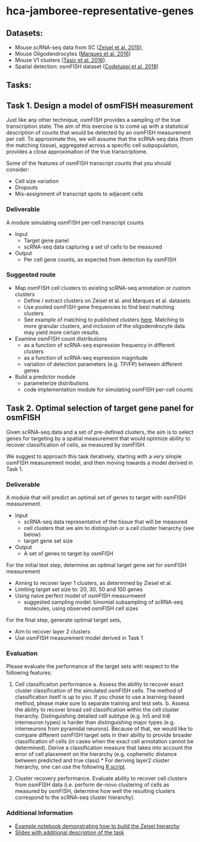 # hca-jamboree-representative-genes

## Datasets: 
- Mouse scRNA-seq data from SC ([Zeisel et al. 2015](http://science.sciencemag.org/content/early/2015/02/18/science.aaa1934)), 
- Mouse Oligodendrocytes ([Marques et al. 2016](http://science.sciencemag.org/content/352/6291/1326)) 
- Mouse V1 clusters ([Tasic et al. 2016](https://www.nature.com/articles/nn.4216)). 
- Spatial detection: osmFISH dataset ([Codeluppi et al. 2018](https://www.biorxiv.org/content/early/2018/03/04/276097))
 
## Tasks:

## Task 1. Design a model of osmFISH measurement 
Just like any other technique, osmFISH provides a sampling of the true transcription state. The aim of this exercise is to come up with a statistical description of counts that would be detected by an osmFISH measurement per cell. To approximate this, we will assume that the scRNA-seq data (from the matching tissue), aggregated across a specific cell subpopulation, provides a close approximation of the true transcriptome. 

Some of the features of osmFISH transcript counts that you should consider:
* Cell size variation
* Dropouts
* Mis-assignment of transcript spots to adjacent cells

### Deliverable 
A module simulating osmFISH per-cell transcript counts
* Input 
   * Target gene panel
   * scRNA-seq data capturing a set of cells to be measured
* Output
   * Per cell gene counts, as expected from detection by osmFISH 

### Suggested route
* Map osmFISH cell clusters to existing  scRNA-seq annotation or custom clusters
   * Define / extract clusters on Zeisel et al. and Marques et al. datasets
   * Use pooled osmFISH gene frequencies to find best matching clusters
   * See example of matching to published clusters [here](http://pklab.med.harvard.edu/peterk/hca/jamboree2/Cluster_Matching_Example.html). Matching to more granular clusters, and inclusion of the oligodendrocyte data may yield more certain results.
* Examine osmFISH count distributions
   * as a function of scRNA-seq expression frequency in different clusters
   * as a function of scRNA-seq expression magnitude
   * variation of detection parameters (e.g. TP/FP) between different genes
* Build a predictor module
   * parameterize distributions
   * code implementation module for simulating osmFISH per-cell counts

 
## Task 2. Optimal selection of target gene panel for osmFISH

Given scRNA-seq data and a set of pre-defined clusters, the aim is to select genes for targeting by a spatial measurement that would optimize ability to recover classification of cells, as measured by osmFISH. 

We suggest to approach this task iteratively, starting with a very simple osmFISH measurement model, and then moving towards a model derived in Task 1. 

### Deliverable 
A module that will predict an optimal set of genes to target with osmFISH measurement.
* Input
   * scRNA-seq data representative of the tissue that will be measured
   * cell clusters that we aim to distinguish or a cell cluster hierarchy (see below)
   * target gene set size
* Output
   * A set of genes to target by osmFISH

For the initial test step, determine an optimal target gene set for osmFISH measurement
* Aiming to recover layer 1 clusters, as determined by Ziesel et al.
* Limiting target set size to: 20, 30, 50 and 100 genes
* Using naive perfect model of osmFISH measurmeent
   * suggested sampling model: binomial subsampling of scRNA-seq molecules, using observed osmFISH cell sizes

For the final step, generate optimal target sets,
* Aim to recover layer 2 clusters
* Use osmFISH measurement model derived in Task 1


### Evaluation
Please evaluate the performance of the target sets with respect to the following features:
1. Cell classificaiton performance
  a. Assess the ability to recover exact cluster classification of the simulated osmFISH cells. The method of classification itself is up to you. If you chose to use a learning-based method, please make sure to separate training and test sets.
  b. Assess the ability to recover broad cell classification within the cell cluster hierarchy. Distinguishing detailed cell subtype (e.g. In5 and In8 interneuron types) is harder than distinguishing major types (e.g. interneurons from pyramidal neurons). Because of that, we would like to compare different osmFISH target sets in their ability to provide broader classification of cells (in cases when the exact cell annotation cannot be determined). Derive a classification measure that takes into account the error of cell placement on the hierarchy (e.g. cophenetic distance between predicted and true class)
        * For deriving layer2 cluster hierarchy, one can use the following [R script](ziesel.hierarchy.Rmd). 

2. Cluster recovery performance. Evaluate ability to recover cell clusters from osmFISH data (i.e. perform de-novo clustering of cells as measured by osmFISH, determine how well the resulting clusters correspond to the scRNA-seq cluster hierarchy).

### Additional Information

* [Example notebook demonstrating how to build the Zeisel hierarchy](https://cdn.rawgit.com/HumanCellAtlas/hca-jamboree-representative-genes/master/ziesel.hierarchy.nb.html)
* [Slides with additional description of the task](https://docs.google.com/presentation/d/1wODQEw3ni53M5npjFuV8oe5PwgW2vJe-RVRZSBW8AMo/edit?usp=sharing)
